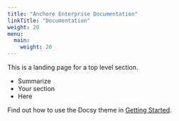 ```yaml
---
title: "Anchore Enterprise Documentation"
linkTitle: "Documentation"
weight: 20
menu:
  main:
    weight: 20
---
```


This is a landing page for a top level section.

* Summarize
* Your section
* Here

Find out how to use the Docsy theme in [Getting Started](getting-started/).

